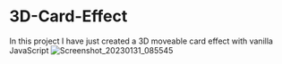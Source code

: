 # 3D-Card-Effect
In this project I have just created a 3D moveable card effect  with vanilla JavaScript 
![Screenshot_20230131_085545](https://user-images.githubusercontent.com/111018323/215717806-0144007a-3035-4244-8935-b7cf1f64002a.png)
